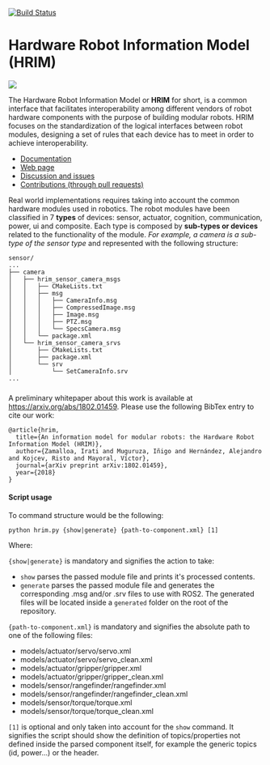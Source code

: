 [![Build Status](https://travis-ci.org/erlerobot/HRIM.svg?branch=master)](https://travis-ci.org/erlerobot/HRIM)

# Hardware Robot Information Model (HRIM)

![](https://docs.h-ros.com/user/pages/04.HRIM/StandardLogicalInterface.jpg)

The Hardware Robot Information Model or **HRIM** for short, is a common interface that facilitates interoperability among different vendors of robot hardware components with the purpose of building modular robots. HRIM focuses on the standardization of the logical interfaces between robot modules, designing a set of rules that each device has to meet in order to achieve interoperability.

- [Documentation](https://docs.h-ros.com/hrim)
- [Web page](http://therobotmodel.com)
- [Discussion and issues](https://github.com/erlerobot/HRIM/issues)
- [Contributions (through pull requests)](https://github.com/erlerobot/HRIM/pulls)

Real world implementations requires taking into account the common hardware modules used in robotics. The robot modules have been classified in 7 **types** of devices: sensor, actuator, cognition, communication, power, ui and composite. Each type is composed by **sub-types or devices** related to the functionality of the module. *For example, a camera is a sub-type of the sensor type* and represented with the following structure:

```
sensor/
...
├── camera
│   ├── hrim_sensor_camera_msgs
│   │   ├── CMakeLists.txt
│   │   ├── msg
│   │   │   ├── CameraInfo.msg
│   │   │   ├── CompressedImage.msg
│   │   │   ├── Image.msg
│   │   │   ├── PTZ.msg
│   │   │   └── SpecsCamera.msg
│   │   └── package.xml
│   └── hrim_sensor_camera_srvs
│       ├── CMakeLists.txt
│       ├── package.xml
│       └── srv
│           └── SetCameraInfo.srv
...
```

###


A preliminary whitepaper about this work is available at https://arxiv.org/abs/1802.01459. Please use the following BibTex entry to cite our work:

```
@article{hrim,
  title={An information model for modular robots: the Hardware Robot Information Model (HRIM)},
  author={Zamalloa, Irati and Muguruza, Iñigo and Hernández, Alejandro and Kojcev, Risto and Mayoral, Víctor},
  journal={arXiv preprint arXiv:1802.01459},
  year={2018}
}
```

#### Script usage

To command structure would be the following:
```
python hrim.py {show|generate} {path-to-component.xml} [1]
```
Where:

`{show|generate}` is mandatory and signifies the action to take:
* `show` parses the passed module file and prints it's processed contents.
* `generate` parses the passed module file and generates the corresponding .msg and/or .srv files to use with ROS2. The generated files will be located inside  a `generated` folder on the root of the repository.

`{path-to-component.xml}` is mandatory and signifies the absolute path to one of the following files:
* models/actuator/servo/servo.xml
* models/actuator/servo/servo_clean.xml
* models/actuator/gripper/gripper.xml
* models/actuator/gripper/gripper_clean.xml
* models/sensor/rangefinder/rangefinder.xml
* models/sensor/rangefinder/rangefinder_clean.xml
* models/sensor/torque/torque.xml
* models/sensor/torque/torque_clean.xml

`[1]` is optional and only taken into account for the `show` command. It signifies the script should show the definition of topics/properties not defined inside the parsed component itself, for example the generic topics (id, power...) or the header.
